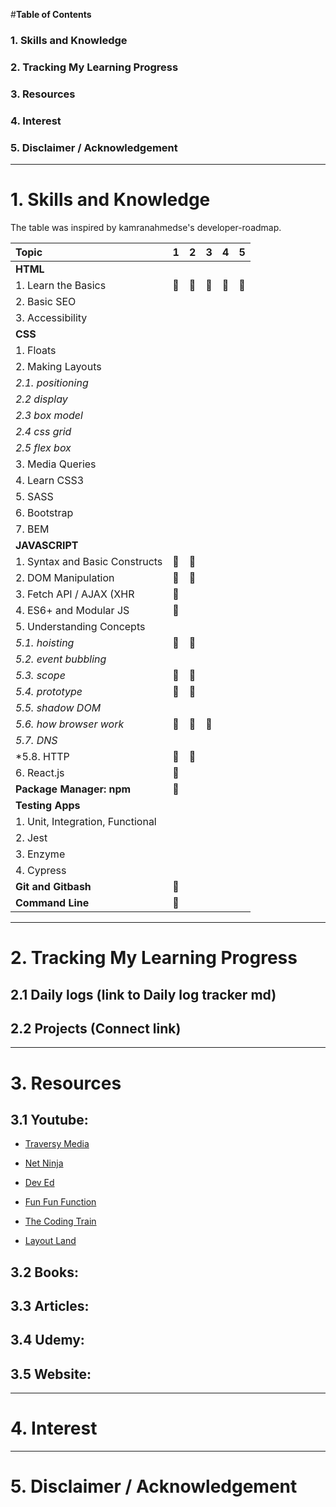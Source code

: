#__Table of Contents__
### 1. Skills and Knowledge
### 2. Tracking My Learning Progress
### 3. Resources
### 4. Interest
### 5. Disclaimer / Acknowledgement
___

# 1. Skills and Knowledge
The table was inspired by kamranahmedse's developer-roadmap.


| Topic | 1 | 2 | 3 | 4 | 5|
| :--- | :---: | :---: | :---: | :---: | :---: |
| **HTML** | | | |||
|  1. Learn the Basics|:large_blue_circle:|:large_blue_circle: |:large_blue_circle:|:large_blue_circle:|:large_blue_circle:|
|  2. Basic SEO | | | | | |
|  3. Accessibility| | | | | |
| **CSS** | | | | | |
| 1. Floats| | | | | |
| 2. Making Layouts| | | | | |
| *2.1. positioning*| | | | | |
| *2.2 display*| | | | | |
| *2.3 box model*| | | | | |
| *2.4 css grid*| | | | | |
| *2.5 flex box*| | | | | |
| 3. Media Queries| | | | | |
| 4. Learn CSS3 | | | | | |
| 5. SASS | | | | | |
| 6. Bootstrap| | | | | |
| 7. BEM| | | | | |
|**JAVASCRIPT** | | | | | |
|1. Syntax and Basic Constructs |:large_blue_circle:|:large_blue_circle: | | | |
|2. DOM Manipulation |:large_blue_circle: | :large_blue_circle:| | | |
|3. Fetch API / AJAX (XHR|:large_blue_circle:| | | | |
|4. ES6+ and Modular JS |:large_blue_circle:| | | | |
|5. Understanding Concepts | | | | | |
|*5.1. hoisting*|:large_blue_circle:|:large_blue_circle:| | | |
|*5.2. event bubbling*| | | | | |
|*5.3. scope*|:large_blue_circle:|:large_blue_circle:| | | |
|*5.4. prototype*|:large_blue_circle:|:large_blue_circle: | | | |
|*5.5. shadow DOM*| | | | | |
|*5.6. how browser work*|:large_blue_circle:|:large_blue_circle:|:large_blue_circle:| | |
|*5.7. DNS*| | | | | |
|*5.8. HTTP|:large_blue_circle:|:large_blue_circle:| | | |
|6. React.js|:large_blue_circle:| | | | |
|**Package Manager: npm**|:large_blue_circle:| | | | |
|**Testing Apps**| | | | | |
|1. Unit, Integration, Functional| | | | | |
|2. Jest | | | | | |
|3. Enzyme| | | | | |
|4. Cypress| | | | | |
|**Git and Gitbash**|:large_blue_circle:| | | | |
|**Command Line**|:large_blue_circle:| | | | |

___

# 2. Tracking My Learning Progress
## 2.1 Daily logs (link to Daily log tracker md)
## 2.2 Projects (Connect link)
___

# 3. Resources
## 3.1 Youtube:
* [Traversy Media](https://www.youtube.com/user/TechGuyWeb)

* [Net Ninja](https://www.youtube.com/channel/UCW5YeuERMmlnqo4oq8vwUpg)

* [Dev Ed](https://www.youtube.com/channel/UClb90NQQcskPUGDIXsQEz5Q)

* [Fun Fun Function](https://www.youtube.com/channel/UCO1cgjhGzsSYb1rsB4bFe4Q)

* [The Coding Train](https://www.youtube.com/user/shiffman)

* [Layout Land](https://www.youtube.com/channel/UC7TizprGknbDalbHplROtag)

## 3.2 Books:
## 3.3 Articles:
## 3.4 Udemy:
## 3.5 Website:  
___

# 4. Interest
___

# 5. Disclaimer / Acknowledgement
